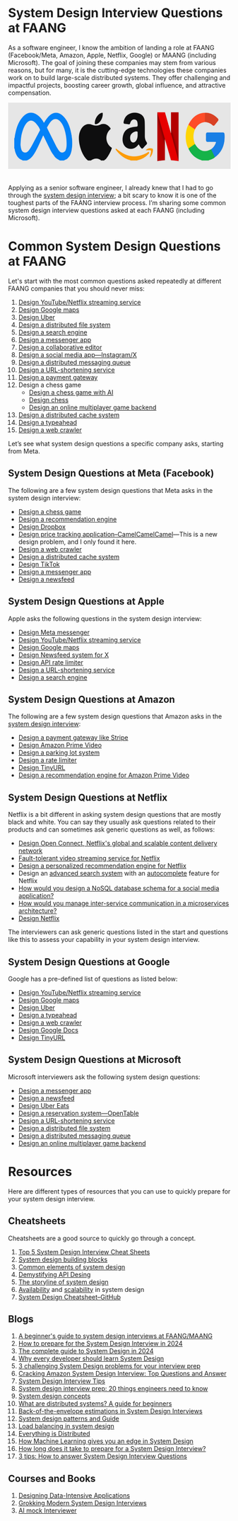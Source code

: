 # System Design Interview Questions at FAANG
As a software engineer, I know the ambition of landing a role at FAANG (Facebook/Meta, Amazon, Apple, Netflix, Google) or MAANG (including Microsoft). The goal of joining these companies may stem from various reasons, but for many, it is the cutting-edge technologies these companies work on to build large-scale distributed systems. They offer challenging and impactful projects, boosting career growth, global influence, and attractive compensation. 
<p align="center">
  <img src="FAANG.png" alt="system design of video streaming service" width="600" height="150">
</p>

<br>Applying as a senior software engineer, I already knew that I had to go through the [system design interview](https://www.educative.io/blog/faang-system-design-interview-guide); a bit scary to know it is one of the toughest parts of the FAANG interview process. I’m sharing some common system design interview questions asked at each FAANG (including Microsoft). 

# Common System Design Questions at FAANG
Let's start with the most common questions asked repeatedly at different FAANG companies that you should never miss:

1. [Design YouTube/Netflix streaming service](https://www.educative.io/courses/grokking-modern-system-design-interview-for-engineers-managers/system-design-youtube)
2. [Design Google maps](https://www.educative.io/courses/grokking-modern-system-design-interview-for-engineers-managers/system-design-google-maps)
3. [Design Uber](https://www.educative.io/courses/grokking-modern-system-design-interview-for-engineers-managers/system-design-uber)
4. [Design a distributed file system](https://www.educative.io/courses/grokking-the-principles-and-practices-of-advanced-system-design/introduction-to-gfs)
5. [Design a search engine](https://towardsdatascience.com/system-design-cheatsheets-elasticsearch-673b98eebfff)
6. [Design a messenger app](https://www.educative.io/courses/grokking-modern-system-design-interview-for-engineers-managers/system-design-whatsapp)
7. [Design a collaborative editor](https://www.educative.io/courses/grokking-modern-system-design-interview-for-engineers-managers/system-design-google-docs)
8. [Design a social media app—Instagram/X](https://www.educative.io/courses/grokking-modern-system-design-interview-for-engineers-managers/system-design-instagram)
9. [Design a distributed messaging queue](https://www.educative.io/courses/grokking-modern-system-design-interview-for-engineers-managers/system-design-the-distributed-messaging-queue)
10. [Design a URL-shortening service](https://www.educative.io/courses/grokking-modern-system-design-interview-for-engineers-managers/system-design-tinyurl)
11. [Design a payment gateway](https://www.educative.io/courses/grokking-the-api-design-interview/requirements-of-the-stripe-api)
12. Design a chess game
     -  [Design a chess game with AI](https://www.educative.io/courses/grokking-the-api-design-interview/chess-api-design-ai-mentor-beta)
     -  [Design chess](https://github.com/tssovi/grokking-the-object-oriented-design-interview/blob/master/object-oriented-design-case-studies/design-chess.md)
     -   [Design an online multiplayer game backend](https://www.educative.io/courses/grokking-the-api-design-interview/requirements-of-the-gaming-api) 
13. [Design a distributed cache system](https://www.educative.io/courses/grokking-modern-system-design-interview-for-engineers-managers/system-design-the-distributed-cache)
14. [Design a typeahead](https://www.educative.io/courses/grokking-modern-system-design-interview-for-engineers-managers/system-design-the-typeahead-suggestion-system)
15. [Design a web crawler](https://www.educative.io/courses/grokking-modern-system-design-interview-for-engineers-managers/system-design-web-crawler)

Let’s see what system design questions a specific company asks, starting from Meta.
## System Design Questions at Meta (Facebook)
The following are a few system design questions that Meta asks in the system design interview:
-  [Design a chess game](https://www.educative.io/courses/grokking-the-api-design-interview/chess-api-design-ai-mentor-beta)
-  [Design a recommendation engine](https://www.educative.io/blog/meta-system-design-interview)
-  [Design Dropbox](https://www.educative.io/courses/grokking-the-principles-and-practices-of-advanced-system-design/introduction-to-gfs)
-  [Design price tracking application–CamelCamelCamel](https://www.educative.io/courses/grokking-the-api-design-interview/requirements-of-the-camelcamelcamel-api)—This is a new design problem, and I only found it here.
-  [Design a web crawler](https://www.educative.io/courses/grokking-modern-system-design-interview-for-engineers-managers/system-design-web-crawler)
-  [Design a distributed cache system](https://www.educative.io/courses/grokking-modern-system-design-interview-for-engineers-managers/system-design-the-distributed-cache)
-  [Design TikTok](https://www.educative.io/courses/grokking-modern-system-design-interview-for-engineers-managers/system-design-youtube)
-  [Design a messenger app](https://www.educative.io/courses/grokking-modern-system-design-interview-for-engineers-managers/system-design-whatsapp)
-  [Design a newsfeed](https://www.educative.io/courses/grokking-modern-system-design-interview-for-engineers-managers/system-design-instagram)

## System Design Questions at Apple
Apple asks the following questions in the system design interview:
-  [Design Meta messenger](https://www.educative.io/courses/grokking-modern-system-design-interview-for-engineers-managers/system-design-whatsapp)
- [Design YouTube/Netflix streaming service](https://www.educative.io/courses/grokking-modern-system-design-interview-for-engineers-managers/system-design-youtube)
-  [Design Google maps](https://www.educative.io/courses/grokking-modern-system-design-interview-for-engineers-managers/system-design-google-maps)
-  [Design Newsfeed system for X](https://www.educative.io/courses/grokking-modern-system-design-interview-for-engineers-managers/system-design-instagram)
-  [Design API rate limiter](https://medium.com/geekculture/system-design-design-a-rate-limiter-81d200c9d392)
-  [Design a URL-shortening service](https://www.educative.io/courses/grokking-modern-system-design-interview-for-engineers-managers/system-design-tinyurl)
-  [Design a search engine](https://towardsdatascience.com/system-design-cheatsheets-elasticsearch-673b98eebfff)

## System Design Questions at Amazon
The following are a few system design questions that Amazon asks in the [system design interview](https://www.educative.io/blog/amazon-system-design-interview):
- [Design a payment gateway like Stripe](https://www.educative.io/courses/grokking-the-api-design-interview/requirements-of-the-stripe-api)
- [Design Amazon Prime Video](https://medium.com/coders-mojo/day-23-of-system-design-case-studies-series-design-amazon-prime-video-269b28f8675f)
- [Design a parking lot system](https://www.educative.io/blog/amazon-system-design-interview)
- [Design a rate limiter](https://medium.com/geekculture/system-design-design-a-rate-limiter-81d200c9d392)
- [Design TinyURL](https://www.educative.io/courses/grokking-modern-system-design-interview-for-engineers-managers/system-design-tinyurl)
- [Design a recommendation engine for Amazon Prime Video](https://www.educative.io/blog/meta-system-design-interview)

## System Design Questions at Netflix
Netflix is a bit different in asking system design questions that are mostly black and white. You can say they usually ask questions related to their products and can sometimes ask generic questions as well, as follows:

- [Design Open Connect, Netflix's global and scalable content delivery network](https://www.educative.io/courses/grokking-modern-system-design-interview-for-engineers-managers/system-design-the-content-delivery-network-cdn)
- [Fault-tolerant video streaming service for Netflix](https://www.proquest.com/openview/712cc96101011c1745436a5c4ceb2b21/1?pq-origsite=gscholar&cbl=18750&diss=y)
- [Design a personalized recommendation engine for Netflix](https://www.educative.io/blog/meta-system-design-interview)
- Design an [advanced search system](https://towardsdatascience.com/system-design-cheatsheets-elasticsearch-673b98eebfff) with an [autocomplete](https://www.educative.io/courses/grokking-modern-system-design-interview-for-engineers-managers/system-design-the-typeahead-suggestion-system) feature for Netflix
- [How would you design a NoSQL database schema for a social media application?](https://www.mongodb.com/resources/basics/databases/nosql-explained/data-modeling)
- [How would you manage inter-service communication in a microservices architecture?](https://www.educative.io/blog/why-use-microservices)
- [Design Netflix](https://www.geeksforgeeks.org/system-design-netflix-a-complete-architecture/)

The interviewers can ask generic questions listed in the start and questions like this to assess your capability in your system design interview. 

## System Design Questions at Google
Google has a pre-defined list of questions as listed below:

- [Design YouTube/Netflix streaming service](https://www.educative.io/courses/grokking-modern-system-design-interview-for-engineers-managers/system-design-youtube)
-  [Design Google maps](https://www.educative.io/courses/grokking-modern-system-design-interview-for-engineers-managers/system-design-google-maps)
- [Design Uber](https://www.educative.io/courses/grokking-modern-system-design-interview-for-engineers-managers/system-design-uber)
- [Design a typeahead](https://www.educative.io/courses/grokking-modern-system-design-interview-for-engineers-managers/system-design-the-typeahead-suggestion-system)
- [Design a web crawler](https://www.educative.io/courses/grokking-modern-system-design-interview-for-engineers-managers/system-design-web-crawler)
- [Design Google Docs](https://www.educative.io/courses/grokking-modern-system-design-interview-for-engineers-managers/system-design-google-docs)
- [Design TinyURL](https://www.educative.io/courses/grokking-modern-system-design-interview-for-engineers-managers/system-design-tinyurl)
  
## System Design Questions at Microsoft
Microsoft interviewers ask the following system design questions:
-  [Design a messenger app](https://www.educative.io/courses/grokking-modern-system-design-interview-for-engineers-managers/system-design-whatsapp)
-  [Design a newsfeed](https://www.educative.io/courses/grokking-modern-system-design-interview-for-engineers-managers/system-design-instagram)
-  [Design Uber Eats](https://www.youtube.com/watch?v=_aybyMlU7-E)
-  [Design a reservation system—OpenTable](https://www.youtube.com/watch?v=uVEBP1FcyVQ)
-  [Design a URL-shortening service](https://www.educative.io/courses/grokking-modern-system-design-interview-for-engineers-managers/system-design-tinyurl)
-  [Design a distributed file system](https://www.educative.io/courses/grokking-the-principles-and-practices-of-advanced-system-design/introduction-to-gfs)
-  [Design a distributed messaging queue](https://www.educative.io/courses/grokking-modern-system-design-interview-for-engineers-managers/system-design-the-distributed-messaging-queue)
-  [Design an online multiplayer game backend](https://www.educative.io/courses/grokking-the-api-design-interview/requirements-of-the-gaming-api)

# Resources
Here are different types of resources that you can use to quickly prepare for your system design interview.

## Cheatsheets
Cheatsheets are a good source to quickly go through a concept.
1. [Top 5 System Design Interview Cheat Sheets](https://medium.com/javarevisited/top-3-system-design-cheat-sheets-templates-and-roadmap-for-software-engineering-interviews-53012952db28)
2. [System design building blocks](https://www.educative.io/api/cheatsheet/5415768917934080/download)
3. [Common elements of system design](https://www.educative.io/api/cheatsheet/5023558957400064/download)
4. [Demystifying API Desing](https://www.educative.io/api/cheatsheet/5130172727164928/download)
5. [The storyline of system design](https://www.educative.io/api/cheatsheet/4722152471920640/download)
6. [Availability](https://www.educative.io/api/cheatsheet/4908216090230784/download) and [scalability](https://www.educative.io/api/cheatsheet/4612976917741568/download) in system design
7. [System Design Cheatsheet–GitHub](https://gist.github.com/vasanthk/485d1c25737e8e72759f)

## Blogs
1. [A beginner's guide to system design interviews at FAANG/MAANG](https://www.fahim.dev/a-beginners-guide-to-system-design-interviews-at-faang-maang/)
2.  [How to prepare for the System Design Interview in 2024](https://www.educative.io/blog/how-to-prepare-system-design-interview)
3. [The complete guide to System Design in 2024](https://www.educative.io/blog/complete-guide-to-system-design)
4. [Why every developer should learn System Design](https://dev.to/educative/why-every-developer-should-learn-system-design-23oe)
5. [3 challenging System Design problems for your interview prep](https://www.educative.io/blog/challenging-system-design-interview-questions)
6. [Cracking Amazon System Design Interview: Top Questions and Answer](https://www.fahim.dev/cracking-amazon-system-design-interview-top-questions-and-answer/)
7. [System Design Interview Tips](https://medium.com/@santinasaur/system-design-interview-tips-9146b49e39b1)
8. [System design interview prep: 20 things engineers need to know](https://www.educative.io/blog/sdi-qa)
9. [System design concepts](https://medium.com/@kajol_singh/must-know-system-design-concepts-a-comprehensive-guide-2bdc0926cef1)
10. [What are distributed systems? A guide for beginners](https://www.educative.io/blog/what-are-distributed-systems)
11. [Back-of-the-envelope estimations in System Design Interviews](https://www.educative.io/blog/back-of-envelope-estimation-system-design-interview)
12. [System design patterns and Guide](https://swimm.io/learn/system-design/system-design-complete-guide-with-patterns-examples-and-techniques)
13. [Load balancing in system design](https://medium.com/must-know-computer-science/system-design-load-balancing-1c2e7675fc27)
14.  [Everything is Distributed](https://www.fahim.dev/everything-is-distributed/)
15.  [How Machine Learning gives you an edge in System Design](https://dev.to/educative/how-machine-learning-gives-you-an-edge-in-system-design-31d8)
16.  [How long does it take to prepare for a System Design Interview?](https://dev.to/educative/how-long-does-it-take-to-prepare-for-a-system-design-interview-19ik)
17.  [3 tips: How to answer System Design Interview Questions](https://dev.to/educative/3-tips-how-to-answer-system-design-interview-questions-1n43)

## Courses and Books

1. [Designing Data-Intensive Applications](https://www.oreilly.com/library/view/designing-data-intensive-applications/9781491903063/) 
2. [Grokking Modern System Design Interviews](https://www.educative.io/courses/grokking-modern-system-design-interview-for-engineers-managers)
3. [AI mock Interviewer](https://www.educative.io/mock-interview)
